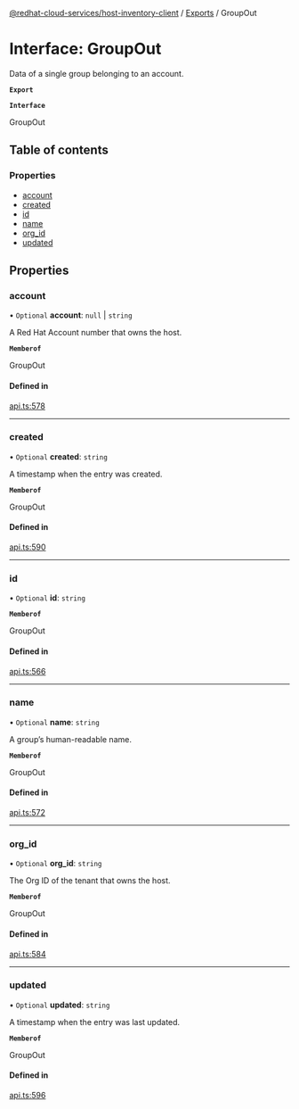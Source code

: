 [@redhat-cloud-services/host-inventory-client](../README.md) / [Exports](../modules.md) / GroupOut

# Interface: GroupOut

Data of a single group belonging to an account.

**`Export`**

**`Interface`**

GroupOut

## Table of contents

### Properties

- [account](GroupOut.md#account)
- [created](GroupOut.md#created)
- [id](GroupOut.md#id)
- [name](GroupOut.md#name)
- [org\_id](GroupOut.md#org_id)
- [updated](GroupOut.md#updated)

## Properties

### account

• `Optional` **account**: ``null`` \| `string`

A Red Hat Account number that owns the host.

**`Memberof`**

GroupOut

#### Defined in

[api.ts:578](https://github.com/RedHatInsights/javascript-clients/blob/master/packages/host-inventory/api.ts#L578)

___

### created

• `Optional` **created**: `string`

A timestamp when the entry was created.

**`Memberof`**

GroupOut

#### Defined in

[api.ts:590](https://github.com/RedHatInsights/javascript-clients/blob/master/packages/host-inventory/api.ts#L590)

___

### id

• `Optional` **id**: `string`

**`Memberof`**

GroupOut

#### Defined in

[api.ts:566](https://github.com/RedHatInsights/javascript-clients/blob/master/packages/host-inventory/api.ts#L566)

___

### name

• `Optional` **name**: `string`

A group’s human-readable name.

**`Memberof`**

GroupOut

#### Defined in

[api.ts:572](https://github.com/RedHatInsights/javascript-clients/blob/master/packages/host-inventory/api.ts#L572)

___

### org\_id

• `Optional` **org\_id**: `string`

The Org ID of the tenant that owns the host.

**`Memberof`**

GroupOut

#### Defined in

[api.ts:584](https://github.com/RedHatInsights/javascript-clients/blob/master/packages/host-inventory/api.ts#L584)

___

### updated

• `Optional` **updated**: `string`

A timestamp when the entry was last updated.

**`Memberof`**

GroupOut

#### Defined in

[api.ts:596](https://github.com/RedHatInsights/javascript-clients/blob/master/packages/host-inventory/api.ts#L596)
